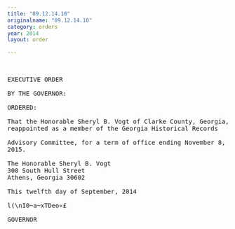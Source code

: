 ```yaml
---
title: "09.12.14.10"
originalname: "09.12.14.10"
category: orders
year: 2014
layout: order

---
```

<pre>
 

EXECUTIVE ORDER

BY THE GOVERNOR:

ORDERED:

That the Honorable Sheryl B. Vogt of Clarke County, Georgia, is
reappointed as a member of the Georgia Historical Records

Advisory Committee, for a term of office ending November 8,
2015.

The Honorable Sheryl B. Vogt
300 South Hull Street
Athens, Georgia 30602

This twelfth day of September, 2014

l(\nI0~a~xTDeo«£

GOVERNOR

</pre>
